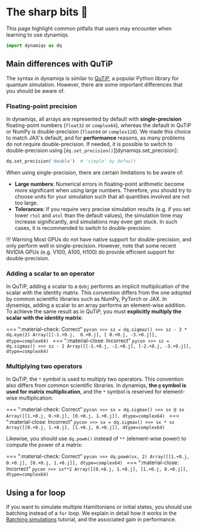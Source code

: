 # The sharp bits 🔪

This page highlight common pitfalls that users may encounter when learning to use dynamiqs.

```python
import dynamiqs as dq
```

## Main differences with QuTiP

<!-- If modifications are made in this section, ensure to also update the tutorials/time-dependent-operators.md document to reflect these changes in the "Differences with QuTiP" warning admonition at the top of the file. -->

The syntax in dynamiqs is similar to [QuTiP](http://qutip.org/), a popular Python library for quantum simulation. However, there are some important differences that you should be aware of.

### Floating-point precision

In dynamiqs, all arrays are represented by default with **single-precision** floating-point numbers (`float32` or `complex64`), whereas the default in QuTiP or NumPy is double-precision (`float64` or `complex128`). We made this choice to match JAX's default, and for **performance** reasons, as many problems do not require double-precision. If needed, it is possible to switch to double-precision using [`dq.set_precision()`][dynamiqs.set_precision]:
```python
dq.set_precision('double')  # 'simple' by default
```

When using single-precision, there are certain limitations to be aware of:

- **Large numbers**: Numerical errors in floating-point arithmetic become more significant when using large numbers. Therefore, you should try to choose units for your simulation such that all quantities involved are not too large.
- **Tolerances**: If you require very precise simulation results (e.g. if you set lower `rtol` and `atol` than the default values), the simulation time may increase significantly, and simulations may even get stuck. In such cases, it is recommended to switch to double-precision.

!!! Warning
    Most GPUs do not have native support for double-precision, and only perform well in single-precision. However, note that some recent NVIDIA GPUs (e.g. V100, A100, H100) do provide efficient support for double-precision.

<!-- set precision back to default
```python
dq.set_precision('simple')
```
-->

### Adding a scalar to an operator

In QuTiP, adding a scalar to a `Qobj` performs an implicit multiplication of the scalar with the identity matrix. This convention differs from the one adopted by common scientific libraries such as NumPy, PyTorch or JAX. In dynamiqs, adding a scalar to an array performs an element-wise addition. To achieve the same result as in QuTiP, you must **explicitly multiply the scalar with the identity matrix**:

=== ":material-check: Correct"
    ```pycon
    >>> sz = dq.sigmaz()
    >>> sz - 2 * dq.eye(2)
    Array([[-1.+0.j,  0.+0.j],
           [ 0.+0.j, -3.+0.j]], dtype=complex64)
    ```
=== ":material-close: Incorrect"
    ```pycon
    >>> sz = dq.sigmaz()
    >>> sz - 2
    Array([[-1.+0.j, -2.+0.j],
           [-2.+0.j, -3.+0.j]], dtype=complex64)
    ```

### Multiplying two operators

In QuTiP, the `*` symbol is used to multiply two operators. This convention also differs from common scientific libraries. In dynamiqs, **the `@` symbol is used for matrix multiplication**, and the `*` symbol is reserved for element-wise multiplication:

=== ":material-check: Correct"
    ```pycon
    >>> sx = dq.sigmax()
    >>> sx @ sx
    Array([[1.+0.j, 0.+0.j],
           [0.+0.j, 1.+0.j]], dtype=complex64)
    ```
=== ":material-close: Incorrect"
    ```pycon
    >>> sx = dq.sigmax()
    >>> sx * sx
    Array([[0.+0.j, 1.+0.j],
           [1.+0.j, 0.+0.j]], dtype=complex64)
    ```

Likewise, you should use `dq.powm()` instead of `**` (element-wise power) to compute the power of a matrix:

=== ":material-check: Correct"
    ```pycon
    >>> dq.powm(sx, 2)
    Array([[1.+0.j, 0.+0.j],
           [0.+0.j, 1.+0.j]], dtype=complex64)
    ```
=== ":material-close: Incorrect"
    ```pycon
    >>> sx**2
    Array([[0.+0.j, 1.+0.j],
           [1.+0.j, 0.+0.j]], dtype=complex64)
    ```

## Using a for loop

If you want to simulate multiple Hamiltonians or initial states, you should use batching instead of a `for` loop. We explain in detail how it works in the [Batching simulations](../basics/batching-simulations.md) tutorial, and the associated gain in performance.
